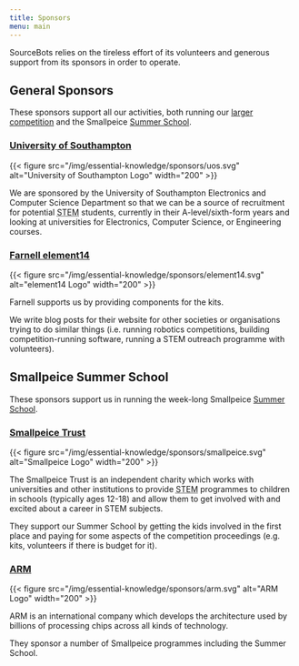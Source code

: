 ```yaml
---
title: Sponsors
menu: main
---
```


SourceBots relies on the tireless effort of its volunteers and generous support
from its sponsors in order to operate.

## General Sponsors

These sponsors support all our activities, both running our
[larger competition][larger-competition] and the Smallpeice
[Summer School][summer-school].

### [University of Southampton][uos-website]

{{< figure src="/img/essential-knowledge/sponsors/uos.svg" alt="University of Southampton Logo" width="200" >}}

We are sponsored by the University of Southampton Electronics and Computer
Science Department so that we can be a source of recruitment for potential
<abbr title="Science, Technology, Engineering and Mathematics">STEM</abbr>
students, currently in their A-level/sixth-form years and looking at
universities for Electronics, Computer Science, or Engineering courses.

### [Farnell element14][farnell-website]

{{< figure src="/img/essential-knowledge/sponsors/element14.svg" alt="element14 Logo" width="200" >}}

Farnell supports us by providing components for the kits.

We write blog posts for their website for other societies or organisations
trying to do similar things (i.e. running robotics competitions, building
competition-running software, running a STEM outreach programme with
volunteers).

## Smallpeice Summer School

These sponsors support us in running the week-long Smallpeice [Summer School][summer-school].

### [Smallpeice Trust][smallpeice-website]

{{< figure src="/img/essential-knowledge/sponsors/smallpeice.svg" alt="Smallpeice Logo" width="200" >}}

The Smallpeice Trust is an independent charity which works with universities and
other institutions to provide <abbr title="Science, Technology, Engineering and
Mathematics">STEM</abbr> programmes to children in schools (typically ages
12-18) and allow them to get involved with and excited about a career in STEM
subjects.

They support our Summer School by getting the kids involved in the first place
and paying for some aspects of the competition proceedings (e.g. kits,
volunteers if there is budget for it).

### [ARM][arm-website]

{{< figure src="/img/essential-knowledge/sponsors/arm.svg" alt="ARM Logo" width="200" >}}

ARM is an international company which develops the architecture used by billions
of processing chips across all kinds of technology.

They sponsor a number of Smallpeice programmes including the Summer School.

[larger-competition]: /about/#longer-robotics-competition
[summer-school]: /about/#robotics-summer-schools

[uos-website]: https://www.ecs.soton.ac.uk/about
[farnell-website]: http://uk.farnell.com/about-us
[smallpeice-website]: https://www.smallpeicetrust.org.uk/about-us
[arm-website]: https://www.arm.com/company
